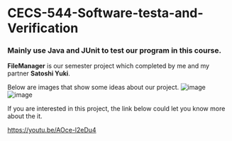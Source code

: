 # CECS-544-Software-testa-and-Verification

### Mainly use ****Java**** and ****JUnit**** to test our program in this course.  



****FileManager**** is our semester project which completed by me and my partner ****Satoshi Yuki****.

Below are images that show some ideas about our project.
![image](https://user-images.githubusercontent.com/18066827/185766790-73cf075d-ff45-44fd-8431-f9f2910b8406.png)
![image](https://user-images.githubusercontent.com/18066827/185766795-4a5768fa-5827-44a2-8d9a-3cee63a856e4.png)


If you are interested in this project, the link below could let you know more about the it.

https://youtu.be/AOce-l2eDu4
